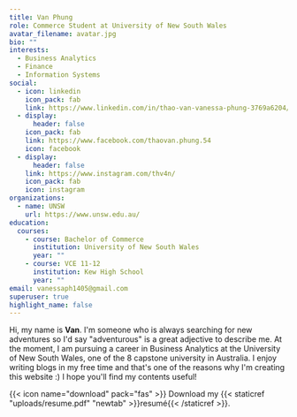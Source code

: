 ```yaml
---
title: Van Phung
role: Commerce Student at University of New South Wales
avatar_filename: avatar.jpg
bio: ""
interests:
  - Business Analytics
  - Finance
  - Information Systems
social:
  - icon: linkedin
    icon_pack: fab
    link: https://www.linkedin.com/in/thao-van-vanessa-phung-3769a6204/
  - display:
      header: false
    icon_pack: fab
    link: https://www.facebook.com/thaovan.phung.54
    icon: facebook
  - display:
      header: false
    link: https://www.instagram.com/thv4n/
    icon_pack: fab
    icon: instagram
organizations:
  - name: UNSW
    url: https://www.unsw.edu.au/
education:
  courses:
    - course: Bachelor of Commerce
      institution: University of New South Wales
      year: ""
    - course: VCE 11-12
      institution: Kew High School
      year: ""
email: vanessaph1405@gmail.com
superuser: true
highlight_name: false
---
```

Hi, my name is **Van**. I'm someone who is always searching for new adventures so I'd say "adventurous" is a great adjective to describe me. At the moment, I am pursuing a career in Business Analytics at the University of New South Wales, one of the 8 capstone university in Australia. I enjoy writing blogs in my free time and that's one of the reasons why I'm creating this website :) I hope you'll find my contents useful!

{{< icon name="download" pack="fas" >}} Download my {{< staticref "uploads/resume.pdf" "newtab" >}}resumé{{< /staticref >}}.